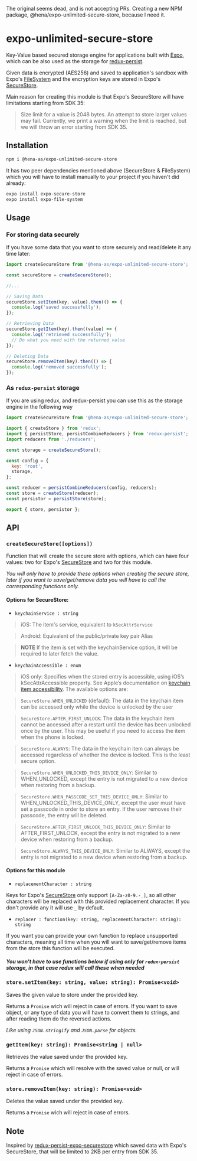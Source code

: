 The original seems dead, and is not accepting PRs. Creating a new NPM package, @hena/expo-unlimited-secure-store, because I need it.

# expo-unlimited-secure-store

Key-Value based secured storage engine for applications built with [Expo](https://expo.io), which can be also used as the storage for [redux-persist](https://github.com/rt2zz/redux-persist).

Given data is encrypted (AES256) and saved to application's sandbox with Expo's [FileSystem](https://docs.expo.io/versions/latest/sdk/filesystem/) and the encryption keys are stored in Expo's [SecureStore](https://docs.expo.io/versions/latest/sdk/securestore/).

Main reason for creating this module is that Expo's SecureStore will have limitations starting from SDK 35:

> Size limit for a value is 2048 bytes. An attempt to store larger values may fail. Currently, we print a warning when the limit is reached, but we will throw an error starting from SDK 35.

## Installation

```bash
npm i @hena-as/expo-unlimited-secure-store
```

It has two peer dependencies mentioned above (SecureStore & FileSystem) which you will have to install manually to your project if you haven't did already:

```bash
expo install expo-secure-store
expo install expo-file-system
```

## Usage

### For storing data securely

If you have some data that you want to store securely and read/delete it any time later:

```js
import createSecureStore from '@hena-as/expo-unlimited-secure-store';

const secureStore = createSecureStore();

//...

// Saving Data
secureStore.setItem(key, value).then(() => {
  console.log('saved successfully');
});

// Retrieving Data
secureStore.getItem(key).then((value) => {
  console.log('retrieved successfully');
  // Do what you need with the returned value
});

// Deleting Data
secureStore.removeItem(key).then(() => {
  console.log('removed successfully');
});
```

### As `redux-persist` storage

If you are using redux, and redux-persist you can use this as the storage engine in the following way

```js
import createSecureStore from '@hena-as/expo-unlimited-secure-store';

import { createStore } from 'redux';
import { persistStore, persistCombineReducers } from 'redux-persist';
import reducers from './reducers';

const storage = createSecureStore();

const config = {
  key: 'root',
  storage,
};

const reducer = persistCombineReducers(config, reducers);
const store = createStore(reducer);
const persistor = persistStore(store);

export { store, persistor };
```

## API

### `createSecureStore([options])`

Function that will create the secure store with options, which can have four values: two for Expo's [SecureStore](https://docs.expo.io/versions/latest/sdk/securestore/) and two for this module.

_You will only have to provide these options when creating the secure store, later if you want to save/get/remove data you will have to call the corresponding functions only._

#### Options for SecureStore:

- `keychainService : string`

> iOS: The item's service, equivalent to `kSecAttrService`

> Android: Equivalent of the public/private key pair Alias

> **NOTE** If the item is set with the keychainService option, it will be required to later fetch the value.

- `keychainAccessible : enum`

> iOS only: Specifies when the stored entry is accessible, using iOS’s kSecAttrAccessible property. See Apple’s documentation on [keychain item accessibility](https://developer.apple.com/library/content/documentation/Security/Conceptual/keychainServConcepts/02concepts/concepts.html#//apple_ref/doc/uid/TP30000897-CH204-SW18). The available options are:

> `SecureStore.WHEN_UNLOCKED` (default): The data in the keychain item can be accessed only while the device is unlocked by the user

> `SecureStore.AFTER_FIRST_UNLOCK`: The data in the keychain item cannot be accessed after a restart until the device has been unlocked once by the user. This may be useful if you need to access the item when the phone is locked.

> `SecureStore.ALWAYS`: The data in the keychain item can always be accessed regardless of whether the device is locked. This is the least secure option.

> `SecureStore.WHEN_UNLOCKED_THIS_DEVICE_ONLY`: Similar to WHEN_UNLOCKED, except the entry is not migrated to a new device when restoring from a backup.

> `SecureStore.WHEN_PASSCODE_SET_THIS_DEVICE_ONLY`: Similar to WHEN_UNLOCKED_THIS_DEVICE_ONLY, except the user must have set a passcode in order to store an entry. If the user removes their passcode, the entry will be deleted.

> `SecureStore.AFTER_FIRST_UNLOCK_THIS_DEVICE_ONLY`: Similar to AFTER_FIRST_UNLOCK, except the entry is not migrated to a new device when restoring from a backup.

> `SecureStore.ALWAYS_THIS_DEVICE_ONLY`: Similar to ALWAYS, except the entry is not migrated to a new device when restoring from a backup.

#### Options for this module

- `replacementCharacter : string`

Keys for Expo's [SecureStore](https://docs.expo.io/versions/latest/sdk/securestore/) only support `[A-Za-z0-9.-_]`, so all other characters will be replaced with this provided replacement character. If you don't provide any it will use `_` by default.

- `replacer : function(key: string, replacementCharacter: string): string`

If you want you can provide your own function to replace unsupported characters, meaning all time when you will want to save/get/remove items from the store this function will be executed.

#### _You won't have to use functions below if using only for `redux-persist` storage, in that case redux will call these when needed_

### `store.setItem(key: string, value: string): Promise<void>`

Saves the given value to store under the provided key.

Returns a `Promise` wich will reject in case of errors. If you want to save object, or any type of data you will have to convert them to strings, and after reading them do the reversed actions.

_Like using `JSON.stringify` and `JSON.parse` for objects._

### `getItem(key: string): Promise<string | null>`

Retrieves the value saved under the provided key.

Returns a `Promise` which will resolve with the saved value or null, or will reject in case of errors.

### `store.removeItem(key: string): Promise<void>`

Deletes the value saved under the provided key.

Returns a `Promise` wich will reject in case of errors.

## Note

Inspired by [redux-persist-expo-securestore](https://github.com/Cretezy/redux-persist-expo-securestore) which saved data with Expo's SecureStore, that will be limited to 2KB per entry from SDK 35.

